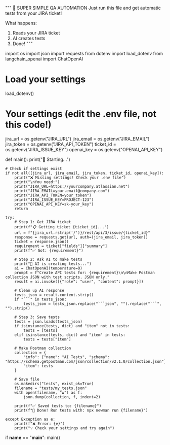 """
🎯 SUPER SIMPLE QA AUTOMATION
Just run this file and get automatic tests from your JIRA ticket!

What happens:
1. Reads your JIRA ticket
2. AI creates tests
3. Done!
"""

import os
import json
import requests
from dotenv import load_dotenv
from langchain_openai import ChatOpenAI

# Load your settings
load_dotenv()

# Your settings (edit the .env file, not this code!)
jira_url = os.getenv("JIRA_URL")
jira_email = os.getenv("JIRA_EMAIL") 
jira_token = os.getenv("JIRA_API_TOKEN")
ticket_id = os.getenv("JIRA_ISSUE_KEY")
openai_key = os.getenv("OPENAI_API_KEY")

def main():
    print("🚀 Starting...")
    
    # Check if settings exist
    if not all([jira_url, jira_email, jira_token, ticket_id, openai_key]):
        print("❌ Missing settings! Check your .env file")
        print("\nYou need:")
        print("JIRA_URL=https://yourcompany.atlassian.net")
        print("JIRA_EMAIL=your.email@company.com")
        print("JIRA_API_TOKEN=your_token")
        print("JIRA_ISSUE_KEY=PROJECT-123") 
        print("OPENAI_API_KEY=sk-your_key")
        return
    
    try:
        # Step 1: Get JIRA ticket
        print(f"📋 Getting ticket {ticket_id}...")
        url = f"{jira_url.rstrip('/')}/rest/api/3/issue/{ticket_id}"
        response = requests.get(url, auth=(jira_email, jira_token))
        ticket = response.json()
        requirement = ticket["fields"]["summary"]
        print(f"✅ Got: {requirement}")
        
        # Step 2: Ask AI to make tests
        print("🤖 AI is creating tests...")
        ai = ChatOpenAI(temperature=0)
        prompt = f"Create API tests for: {requirement}\n\nMake Postman collection JSON with test scripts. JSON only."
        result = ai.invoke([{"role": "user", "content": prompt}])
        
        # Clean up AI response
        tests_json = result.content.strip()
        if "```" in tests_json:
            tests_json = tests_json.replace("```json", "").replace("```", "").strip()
        
        # Step 3: Save tests
        tests = json.loads(tests_json)
        if isinstance(tests, dict) and "item" not in tests:
            tests = [tests]
        elif isinstance(tests, dict) and "item" in tests:
            tests = tests["item"]
            
        # Make Postman collection
        collection = {
            "info": {"name": "AI Tests", "schema": "https://schema.getpostman.com/json/collection/v2.1.0/collection.json"},
            "item": tests
        }
        
        # Save file
        os.makedirs("tests", exist_ok=True)
        filename = "tests/my_tests.json"
        with open(filename, "w") as f:
            json.dump(collection, f, indent=2)
        
        print(f"✅ Saved tests to: {filename}")
        print(f"🎉 Done! Run tests with: npx newman run {filename}")
        
    except Exception as e:
        print(f"❌ Error: {e}")
        print("💡 Check your settings and try again")

if __name__ == "__main__":
    main()
